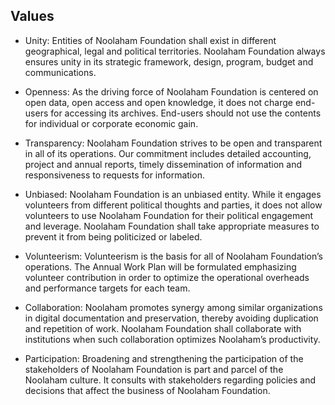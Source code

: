 ## Values

* Unity: Entities of Noolaham Foundation shall exist in different geographical, legal and political territories. Noolaham Foundation always ensures unity in its strategic framework, design, program, budget and communications.

* Openness: As the driving force of Noolaham Foundation is centered on open data, open access and open knowledge, it does not charge end-users for accessing its archives. End-users should not use the contents for individual or corporate economic gain.

* Transparency: Noolaham Foundation strives to be open and transparent in all of its operations. Our commitment includes detailed accounting, project and annual reports, timely dissemination of information and responsiveness to requests for information.

* Unbiased: Noolaham Foundation is an unbiased entity. While it engages volunteers from different political thoughts and parties, it does not allow volunteers to use Noolaham Foundation for their political engagement and leverage. Noolaham Foundation shall take appropriate measures to prevent it from being politicized or labeled.

* Volunteerism: Volunteerism is the basis for all of Noolaham Foundation’s operations. The Annual Work Plan will be formulated emphasizing volunteer contribution in order to optimize the operational overheads and performance targets for each team.

* Collaboration: Noolaham promotes synergy among similar organizations in digital documentation and preservation, thereby avoiding duplication and repetition of work. Noolaham Foundation shall collaborate with institutions when such collaboration optimizes Noolaham’s productivity.

* Participation: Broadening and strengthening the participation of the stakeholders of Noolaham Foundation is part and parcel of the Noolaham culture. It consults with stakeholders regarding policies and decisions that affect the business of Noolaham Foundation.
